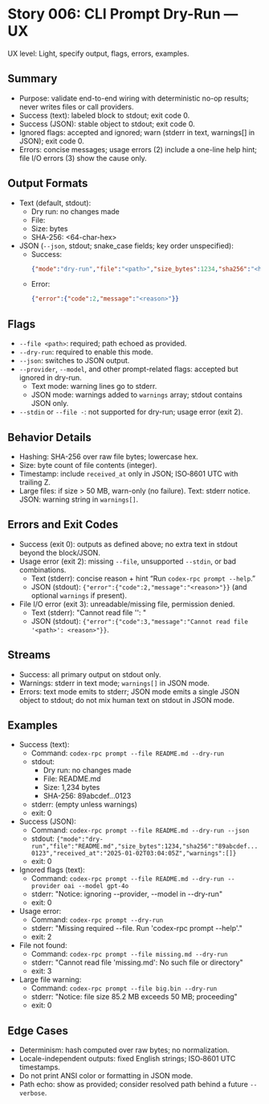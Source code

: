 # Story 006: CLI Prompt Dry-Run — UX

UX level: Light, specify output, flags, errors, examples.

## Summary
- Purpose: validate end-to-end wiring with deterministic no-op results; never writes files or call providers.
- Success (text): labeled block to stdout; exit code 0.
- Success (JSON): stable object to stdout; exit code 0.
- Ignored flags: accepted and ignored; warn (stderr in text, warnings[] in JSON); exit code 0.
- Errors: concise messages; usage errors (2) include a one-line help hint; file I/O errors (3) show the cause only.

## Output Formats
- Text (default, stdout):
  - Dry run: no changes made
  - File: <as-provided-path>
  - Size: <n> bytes
  - SHA-256: <64-char-hex>
- JSON (`--json`, stdout; snake_case fields; key order unspecified):
  - Success:
    ```json
    {"mode":"dry-run","file":"<path>","size_bytes":1234,"sha256":"<hex>","received_at":"<ISO-8601-UTC>","warnings":[]}
    ```
  - Error:
    ```json
    {"error":{"code":2,"message":"<reason>"}}
    ```

## Flags
- `--file <path>`: required; path echoed as provided.
- `--dry-run`: required to enable this mode.
- `--json`: switches to JSON output.
- `--provider`, `--model`, and other prompt-related flags: accepted but ignored in dry-run.
  - Text mode: warning lines go to stderr.
  - JSON mode: warnings added to `warnings` array; stdout contains JSON only.
- `--stdin` or `--file -`: not supported for dry-run; usage error (exit 2).

## Behavior Details
- Hashing: SHA-256 over raw file bytes; lowercase hex.
- Size: byte count of file contents (integer).
- Timestamp: include `received_at` only in JSON; ISO‑8601 UTC with trailing Z.
- Large files: if size > 50 MB, warn-only (no failure). Text: stderr notice. JSON: warning string in `warnings[]`.

## Errors and Exit Codes
- Success (exit 0): outputs as defined above; no extra text in stdout beyond the block/JSON.
- Usage error (exit 2): missing `--file`, unsupported `--stdin`, or bad combinations.
  - Text (stderr): concise reason + hint “Run `codex-rpc prompt --help`.”
  - JSON (stdout): `{"error":{"code":2,"message":"<reason>"}}` (and optional `warnings` if present).
- File I/O error (exit 3): unreadable/missing file, permission denied.
  - Text (stderr): "Cannot read file '<path>': <reason>"
  - JSON (stdout): `{"error":{"code":3,"message":"Cannot read file '<path>': <reason>"}}`.

## Streams
- Success: all primary output on stdout only.
- Warnings: stderr in text mode; `warnings[]` in JSON mode.
- Errors: text mode emits to stderr; JSON mode emits a single JSON object to stdout; do not mix human text on stdout in JSON mode.

## Examples
- Success (text):
  - Command: `codex-rpc prompt --file README.md --dry-run`
  - stdout:
    - Dry run: no changes made
    - File: README.md
    - Size: 1,234 bytes
    - SHA-256: 89abcdef...0123
  - stderr: (empty unless warnings)
  - exit: 0
- Success (JSON):
  - Command: `codex-rpc prompt --file README.md --dry-run --json`
  - stdout: `{"mode":"dry-run","file":"README.md","size_bytes":1234,"sha256":"89abcdef...0123","received_at":"2025-01-02T03:04:05Z","warnings":[]}`
  - exit: 0
- Ignored flags (text):
  - Command: `codex-rpc prompt --file README.md --dry-run --provider oai --model gpt-4o`
  - stderr: "Notice: ignoring --provider, --model in --dry-run"
  - exit: 0
- Usage error:
  - Command: `codex-rpc prompt --dry-run`
  - stderr: "Missing required --file. Run 'codex-rpc prompt --help'."
  - exit: 2
- File not found:
  - Command: `codex-rpc prompt --file missing.md --dry-run`
  - stderr: "Cannot read file 'missing.md': No such file or directory"
  - exit: 3
- Large file warning:
  - Command: `codex-rpc prompt --file big.bin --dry-run`
  - stderr: "Notice: file size 85.2 MB exceeds 50 MB; proceeding"
  - exit: 0

## Edge Cases
- Determinism: hash computed over raw bytes; no normalization.
- Locale-independent outputs: fixed English strings; ISO‑8601 UTC timestamps.
- Do not print ANSI color or formatting in JSON mode.
- Path echo: show as provided; consider resolved path behind a future `--verbose`.
